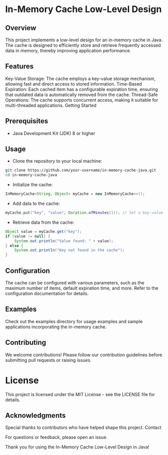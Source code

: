 # In-Memory Cache Low-Level Design

## Overview

This project implements a low-level design for an in-memory cache in Java. The cache is designed to efficiently store and retrieve frequently accessed data in memory, thereby improving application performance.

## Features

Key-Value Storage: The cache employs a key-value storage mechanism, allowing fast and direct access to stored information.
Time-Based Expiration: Each cached item has a configurable expiration time, ensuring that outdated data is automatically removed from the cache.
Thread-Safe Operations: The cache supports concurrent access, making it suitable for multi-threaded applications.
Getting Started

## Prerequisites
- Java Development Kit (JDK) 8 or higher
## Usage
- Clone the repository to your local machine:
```bash
git clone https://github.com/your-username/in-memory-cache-java.git
cd in-memory-cache-java
```
- Initialize the cache:
``` java
InMemoryCache<String, Object> myCache = new InMemoryCache<>();
```
- Add data to the cache:
``` java
myCache.put("key", "value", Duration.ofMinutes(1)); // Set a key-value pair with a 1-minute expiration time
```
- Retrieve data from the cache:
``` java
Object value = myCache.get("key");
if (value != null) {
    System.out.println("Value found: " + value);
} else {
    System.out.println("Key not found in the cache");
}
```

## Configuration

The cache can be configured with various parameters, such as the maximum number of items, default expiration time, and more. Refer to the configuration documentation for details.

## Examples

Check out the examples directory for usage examples and sample applications incorporating the in-memory cache.

## Contributing

We welcome contributions! Please follow our contribution guidelines before submitting pull requests or raising issues.

# License

This project is licensed under the MIT License - see the LICENSE file for details.

## Acknowledgments

Special thanks to contributors who have helped shape this project.
Contact

For questions or feedback, please open an issue.

Thank you for using the In-Memory Cache Low-Level Design in Java!
